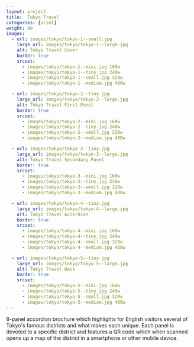 ```yaml
---
layout: project
title:  Tokyo Travel
categories: [print]
weight: 90
images:
  - url: images/tokyo/tokyo-1--small.jpg
    large_url: images/tokyo/tokyo-1--large.jpg
    alt: Tokyo Travel Cover
    border: true
    srcset:
      - images/tokyo/tokyo-1--mini.jpg 160w
      - images/tokyo/tokyo-1--tiny.jpg 240w
      - images/tokyo/tokyo-1--small.jpg 320w
      - images/tokyo/tokyo-1--medium.jpg 480w

  - url: images/tokyo/tokyo-2--tiny.jpg
    large_url: images/tokyo/tokyo-2--large.jpg
    alt: Tokyo Travel First Panel
    border: true
    srcset:
      - images/tokyo/tokyo-2--mini.jpg 160w
      - images/tokyo/tokyo-2--tiny.jpg 240w
      - images/tokyo/tokyo-2--small.jpg 320w
      - images/tokyo/tokyo-2--medium.jpg 480w

  - url: images/tokyo/tokyo-3--tiny.jpg
    large_url: images/tokyo/tokyo-3--large.jpg
    alt: Tokyo Travel Secondary Panel
    border: true
    srcset:
      - images/tokyo/tokyo-3--mini.jpg 160w
      - images/tokyo/tokyo-3--tiny.jpg 240w
      - images/tokyo/tokyo-3--small.jpg 320w
      - images/tokyo/tokyo-3--medium.jpg 480w

  - url: images/tokyo/tokyo-4--tiny.jpg
    large_url: images/tokyo/tokyo-4--large.jpg
    alt: Tokyo Travel Accordion
    border: true
    srcset:
      - images/tokyo/tokyo-4--mini.jpg 160w
      - images/tokyo/tokyo-4--tiny.jpg 240w
      - images/tokyo/tokyo-4--small.jpg 320w
      - images/tokyo/tokyo-4--medium.jpg 480w

  - url: images/tokyo/tokyo-5--tiny.jpg
    large_url: images/tokyo/tokyo-5--large.jpg
    alt: Tokyo Travel Back
    border: true
    srcset:
      - images/tokyo/tokyo-5--mini.jpg 160w
      - images/tokyo/tokyo-5--tiny.jpg 240w
      - images/tokyo/tokyo-5--small.jpg 320w
      - images/tokyo/tokyo-5--medium.jpg 480w
---
```


8-panel accordion brochure which highlights for English visitors several of Tokyo's famous districts and what makes each unique. Each panel is devoted to a specific district and features a QR code which when scanned opens up a map of the district in a smartphone or other mobile device.
